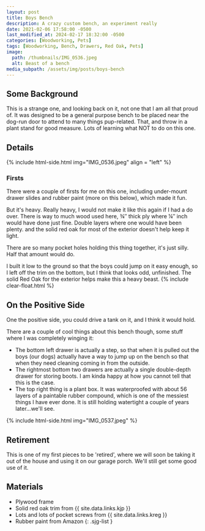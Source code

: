 ```yaml
---
layout: post
title: Boys Bench
description: A crazy custom bench, an experiment really
date: 2021-02-06 17:58:00 -0500
last_modified_at: 2024-02-17 18:32:00 -0500
categories: [Woodworking, Pets]
tags: [Woodworking, Bench, Drawers, Red Oak, Pets]
image:
  path: /thumbnails/IMG_0536.jpeg
  alt: Beast of a bench
media_subpath: /assets/img/posts/boys-bench
---
```

## Some Background

This is a strange one, and looking back on it, not one that I am all that proud of. It was designed to be a general purpose bench to be placed near the dog-run door to attend to many things pup-related. That, and throw in a plant stand for good measure. Lots of learning what NOT to do on this one.

## Details

{% include html-side.html img="IMG_0536.jpeg" align = "left" %}

### Firsts

There were a couple of firsts for me on this one, including under-mount drawer slides and rubber paint (more on this below), which made it fun.

But it's heavy. Really heavy, I would not make it like this again if I had a do over. There is way to much wood used here, &#xBE;&Prime; thick ply where &#xBC;&Prime; inch would have done just fine. Double layers where one would have been plenty. and the solid red oak for most of the exterior doesn't help keep it light.

There are so many pocket holes holding this thing together, it's just silly. Half that amount would do.

I built it low to the ground so that the boys could jump on it easy enough, so I left off the trim on the bottom, but I think that looks odd, unfinished.
The solid Red Oak for the exterior helps make this a heavy beast.
{% include clear-float.html %}

## On the Positive Side

One the positive side, you could drive a tank on it, and I think it would hold.

There are a couple of cool things about this bench though, some stuff where I was completely winging it:

- The bottom left drawer is actually a step, so that when it is pulled out the boys (our dogs) actually have a way to jump up on the bench so that when they need cleaning coming in from the outside.
- The rightmost bottom two drawers are actually a single double-depth drawer for storing boots. I am kinda happy at how you cannot tell that this is the case.
- The top right thing is a plant box. It was waterproofed with about 56 layers of a paintable rubber compound, which is one of the messiest things I have ever done. It is still holding watertight a couple of years later...we'll see.

{% include html-side.html img="IMG_0537.jpeg" %}

## Retirement

This is one of my first pieces to be 'retired', where we will soon be taking it out of the house and using it on our garage porch. We'll still get some good use of it.

## Materials

- Plywood frame
- Solid red oak trim from {{ site.data.links.kjp }}
- Lots and lots of pocket screws from {{ site.data.links.kreg }}
- Rubber paint from Amazon
{: .sjg-list }
